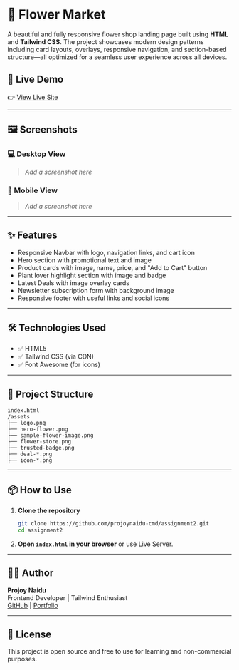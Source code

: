 # 🌼 Flower Market

A beautiful and fully responsive flower shop landing page built using **HTML** and **Tailwind CSS**. The project showcases modern design patterns including card layouts, overlays, responsive navigation, and section-based structure—all optimized for a seamless user experience across all devices.

## 🚀 Live Demo

👉 [View Live Site](https://projoynaidu-cmd.github.io/assignment2/)  


---

## 🖼️ Screenshots

### 💻 Desktop View
> _Add a screenshot here_

### 📱 Mobile View
> _Add a screenshot here_

---

## ✨ Features

- Responsive Navbar with logo, navigation links, and cart icon
- Hero section with promotional text and image
- Product cards with image, name, price, and "Add to Cart" button
- Plant lover highlight section with image and badge
- Latest Deals with image overlay cards
- Newsletter subscription form with background image
- Responsive footer with useful links and social icons

---

## 🛠️ Technologies Used

- ✅ HTML5
- ✅ Tailwind CSS (via CDN)
- ✅ Font Awesome (for icons)

---

## 📂 Project Structure

```
index.html
/assets
├── logo.png
├── hero-flower.png
├── sample-flower-image.png
├── flower-store.png
├── trusted-badge.png
├── deal-*.png
├── icon-*.png
```

---

## 📦 How to Use

1. **Clone the repository**
   ```bash
   git clone https://github.com/projoynaidu-cmd/assignment2.git
   cd assignment2
   ```

2. **Open `index.html` in your browser** or use Live Server.

---

## 👨‍💻 Author

**Projoy Naidu**  
Frontend Developer | Tailwind Enthusiast  
[GitHub](https://github.com/your-username) | [Portfolio](https://your-portfolio.com)

---

## 📄 License

This project is open source and free to use for learning and non-commercial purposes.
